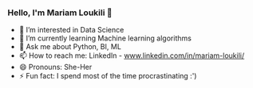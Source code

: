 ### Hello, I'm Mariam Loukili 👋

- 🔭 I’m interested in Data Science
- 🌱 I’m currently learning Machine learning algorithms
- 💬 Ask me about Python, BI, ML
- 📫 How to reach me: LinkedIn - www.linkedin.com/in/mariam-loukili/
- 😄 Pronouns: She-Her
- ⚡ Fun fact: I spend most of the time procrastinating :')
